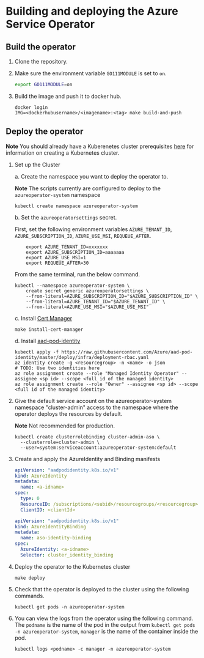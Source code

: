 # Building and deploying the Azure Service Operator

## Build the operator

1. Clone the repository.

2. Make sure the environment variable `GO111MODULE` is set to `on`.

    ```bash
    export GO111MODULE=on
    ```

3. Build the image and push it to docker hub.

    ```shell
    docker login
    IMG=<dockerhubusername>/<imagename>:<tag> make build-and-push
    ```

## Deploy the operator

**Note** You should already have a Kuberenetes cluster prerequisites [here](prereqs.md) for information on creating a Kubernetes cluster.

1. Set up the Cluster

    a. Create the namespace you want to deploy the operator to.

    **Note** The scripts currently are configured to deploy to the ```azureoperator-system``` namespace

    ```shell
    kubectl create namespace azureoperator-system
    ```

    b. Set the ```azureoperatorsettings``` secret.

    First, set the following environment variables `AZURE_TENANT_ID`, `AZURE_SUBSCRIPTION_ID`, `AZURE_USE_MSI`, `REQUEUE_AFTER`.

    ```shell
        export AZURE_TENANT_ID=xxxxxxx
        export AZURE_SUBSCRIPTION_ID=aaaaaaa
        export AZURE_USE_MSI=1
        export REQUEUE_AFTER=30
    ```

    From the same terminal, run the below command.

    ```shell
    kubectl --namespace azureoperator-system \
        create secret generic azureoperatorsettings \
        --from-literal=AZURE_SUBSCRIPTION_ID="$AZURE_SUBSCRIPTION_ID" \
        --from-literal=AZURE_TENANT_ID="$AZURE_TENANT_ID" \
        --from-literal=AZURE_USE_MSI="$AZURE_USE_MSI"
    ```

    c. Install [Cert Manager](https://docs.cert-manager.io/en/latest/getting-started/install/kubernetes.html)

    ```shell
    make install-cert-manager
    ```

    d. Install [aad-pod-identity](https://github.com/Azure/aad-pod-identity#1-create-the-deployment)

    ```shell
    kubectl apply -f https://raw.githubusercontent.com/Azure/aad-pod-identity/master/deploy/infra/deployment-rbac.yaml
    az identity create -g <resourcegroup> -n <name> -o json
    # TODO: Use two identities here
    az role assignment create --role "Managed Identity Operator" --assignee <sp id> --scope <full id of the managed identity>
    az role assignment create --role "Owner" --assignee <sp id> --scope <full id of the managed identity>
    ```

3. Give the default service account on the azureoperator-system namespace "cluster-admin" access to the namespace where the operator deploys the resources by default.

    **Note** Not recommended for production.

    ```shell
    kubectl create clusterrolebinding cluster-admin-aso \
      --clusterrole=cluster-admin \
      --user=system:serviceaccount:azureoperator-system:default
    ```

4. Create and apply the AzureIdentity and Binding manifests

    ```yaml
    apiVersion: "aadpodidentity.k8s.io/v1"
    kind: AzureIdentity
    metadata:
      name: <a-idname>
    spec:
      type: 0
      ResourceID: /subscriptions/<subid>/resourcegroups/<resourcegroup>/providers/Microsoft.ManagedIdentity/userAssignedIdentities/<name>
      ClientID: <clientId>
    ```

    ```yaml
    apiVersion: "aadpodidentity.k8s.io/v1"
    kind: AzureIdentityBinding
    metadata:
      name: aso-identity-binding
    spec:
      AzureIdentity: <a-idname>
      Selector: cluster_identity_binding
    ```

5. Deploy the operator to the Kubernetes cluster

    ```shell
    make deploy
    ```

6. Check that the operator is deployed to the cluster using the following commands.

    ```shell
    kubectl get pods -n azureoperator-system
    ```

7. You can view the logs from the operator using the following command. The `podname` is the name of the pod in the output from `kubectl get pods -n azureoperator-system`, `manager` is the name of the container inside the pod.

    ```shell
    kubectl logs <podname> -c manager -n azureoperator-system
    ```
